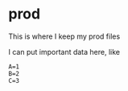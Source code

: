 # prod
This is where I keep my prod files

I can put important data here, like

```
A=1
B=2
C=3
```
